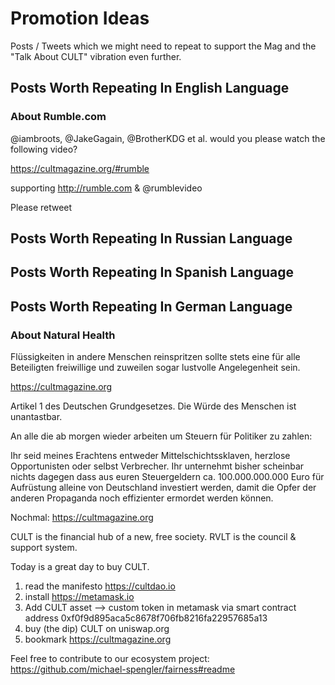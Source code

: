# Promotion Ideas
Posts / Tweets which we might need to repeat to support the Mag and the "Talk About CULT" vibration even further. 

## Posts Worth Repeating In English Language
### About Rumble.com
@iambroots, @JakeGagain, @BrotherKDG et al. would you please watch the following video?

https://cultmagazine.org/#rumble 

supporting http://rumble.com & @rumblevideo
 
Please retweet


## Posts Worth Repeating In Russian Language

## Posts Worth Repeating In Spanish Language

## Posts Worth Repeating In German Language
### About Natural Health
Flüssigkeiten in andere Menschen reinspritzen sollte stets eine für alle Beteiligten freiwillige und zuweilen sogar lustvolle Angelegenheit sein. 

https://cultmagazine.org

Artikel 1 des Deutschen Grundgesetzes.
Die Würde des Menschen ist unantastbar. 


An alle die ab morgen wieder arbeiten um Steuern für Politiker zu zahlen: 

Ihr seid meines Erachtens entweder Mittelschichtssklaven, herzlose Opportunisten oder selbst Verbrecher. 
Ihr unternehmt bisher scheinbar nichts dagegen dass aus euren Steuergeldern ca. 100.000.000.000 Euro für Aufrüstung alleine von Deutschland investiert werden, damit die Opfer der anderen Propaganda noch effizienter ermordet werden können.

Nochmal: https://cultmagazine.org 

CULT is the financial hub of a new, free society. 
RVLT is the council & support system. 

Today is a great day to buy CULT.
1. read the manifesto https://cultdao.io 
2. install https://metamask.io 
3. Add CULT asset --> custom token in metamask via smart contract address 0xf0f9d895aca5c8678f706fb8216fa22957685a13 
4. buy (the dip) CULT on uniswap.org 
5. bookmark https://cultmagazine.org 

Feel free to contribute to our ecosystem project: 
https://github.com/michael-spengler/fairness#readme